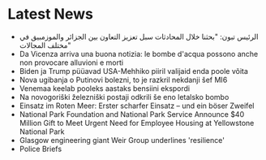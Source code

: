 # Latest News
-  الرئيس تبون: "بحثنا خلال المحادثات سبل تعزيز التعاون بين الجزائر والموزمبيق في مختلف المجالات"
-  Da Vicenza arriva una buona notizia: le bombe d'acqua possono anche non provocare alluvioni e morti
-  Biden ja Trump püüavad USA-Mehhiko piiril valijaid enda poole võita
-  Nova ugibanja o Putinovi bolezni, to je razkril nekdanji šef MI6
-  Venemaa keelab pooleks aastaks bensiini ekspordi
-  Na novogoriški železniški postaji odkrili še eno letalsko bombo
-  Einsatz im Roten Meer: Erster scharfer Einsatz – und ein böser Zweifel
-  National Park Foundation and National Park Service Announce $40 Million Gift to Meet Urgent Need for Employee Housing at Yellowstone National Park
-  Glasgow engineering giant Weir Group underlines 'resilience'
-  Police Briefs
